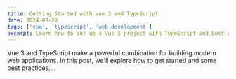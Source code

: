 ```yaml
---
title: Getting Started with Vue 3 and TypeScript
date: 2024-03-20
tags: ['vue', 'typescript', 'web-development']
excerpt: Learn how to set up a Vue 3 project with TypeScript and best practices
---
```


Vue 3 and TypeScript make a powerful combination for building modern web applications. In this post, we'll explore how to get started and some best practices... 
